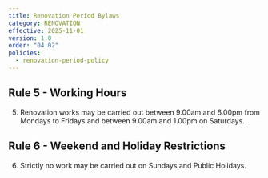 ```yaml
---
title: Renovation Period Bylaws
category: RENOVATION
effective: 2025-11-01
version: 1.0
order: "04.02"
policies:
  - renovation-period-policy
---
```


## Rule 5 - Working Hours

5) Renovation works may be carried out between 9.00am and 6.00pm from Mondays to Fridays and between 9.00am and 1.00pm on Saturdays.

## Rule 6 - Weekend and Holiday Restrictions

6) Strictly no work may be carried out on Sundays and Public Holidays.
